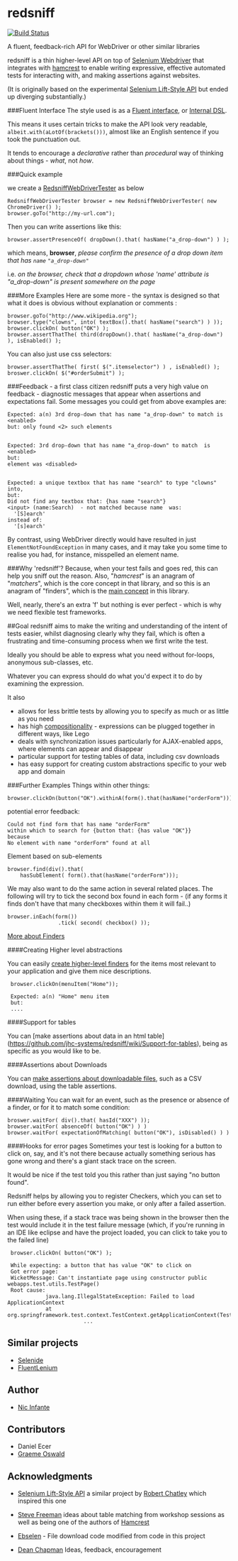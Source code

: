 redsniff
========
[![Build Status](https://travis-ci.org/jhc-systems/redsniff.svg?branch=master)](https://travis-ci.org/jhc-systems/redsniff)

A fluent, feedback-rich API for WebDriver or other similar libraries

redsniff is a thin higher-level API on top of [Selenium Webdriver](http://code.google.com/p/selenium/wiki/GettingStarted) that integrates with [hamcrest](http://code.google.com/p/hamcrest/wiki/Tutorial) to enable writing expressive, effective automated tests for interacting with, and making assertions against websites. 

(It is originally based on the experimental [Selenium Lift-Style API](http://code.google.com/p/selenium/wiki/LiftStyleApi) but ended up diverging substantially.)

###Fluent Interface
The style used is as a [Fluent interface](http://en.wikipedia.org/wiki/Fluent_interface), or [Internal DSL](http://martinfowler.com/books/dsl.html).

This means it uses certain tricks to make the API look very readable, `albeit.with(aLotOf(brackets()))`, almost like an English sentence if you took the punctuation out. 

It tends to encourage a *declarative* rather than *procedural* way of thinking about things - *what*, not *how*.

###Quick example

we create a [RedsniffWebDriverTester](https://github.com/jhc-systems/redsniff/wiki/RedsniffWebDriverTester) as below  

    RedsniffWebDriverTester browser = new RedsniffWebDriverTester( new ChromeDriver() );
    browser.goTo("http://my-url.com");


Then you can write assertions like this:

    browser.assertPresenceOf( dropDown().that( hasName("a_drop-down") ) );


which means, **browser**, *please confirm the presence of a drop down item that has `name` `"a_drop-down"`*

i.e. *on the browser, check that a dropdown whose 'name' attribute is "a_drop-down" is present somewhere on the page*


###More Examples
Here are some more - the syntax is designed so that what it does is obvious without explanation or comments :

    browser.goTo("http://www.wikipedia.org");
    browser.type("clowns", into( textBox().that( hasName("search") ) ));
    browser.clickOn( button("OK") );
    browser.assertThatThe( third(dropDown().that( hasName("a_drop-down") ), isEnabled() );
    
You can also just use css selectors:

    browser.assertThatThe( first( $(".itemselector") ) , isEnabled() );
    broswer.clickOn( $("#orderSubmit") );

###Feedback - a first class citizen
redsniff puts a very high value on feedback - diagnostic messages that appear when assertions and expectations fail.
Some messages you could get from above examples are:

    Expected: a(n) 3rd drop-down that has name "a_drop-down" to match is <enabled>
    but: only found <2> such elements


    Expected: 3rd drop-down that has name "a_drop-down" to match  is <enabled>
    but:
    element was <disabled>


    Expected: a unique textbox that has name "search" to type "clowns" into, 
    but:
    Did not find any textbox that: {has name "search"}
    <input> (name:Search)  - not matched because name  was:
      '[S]earch'
    instead of:
      '[s]earch'

By contrast, using WebDriver directly would have resulted in just `ElementNotFoundException` in many cases, and it may take you some time to realise you had, for instance, misspelled an element name.


###Why 'redsniff'?
Because, when your test fails and goes red, this can help you sniff out the reason.  Also, "_hamcrest_" is an anagram of "_matchers_", which is the core concept in that library, and so this is an anagram of "finders", which is the [main concept](https://github.com/jhc-systems/redsniff/wiki/Finders) in this library. 

Well, nearly, there's an extra 'f' but nothing is ever perfect - which is why we need flexible test frameworks.

##Goal
redsniff aims to make the writing and understanding of the intent of tests easier, whilst diagnosing clearly why they fail, which is often a frustrating and time-consuming process when we first write the test.

Ideally you should be able to express what you need without for-loops, anonymous sub-classes, etc.

Whatever you can express should do what you'd expect it to do by examining the expression.

It also
* allows for less brittle tests by allowing you to specify as much or as little as you need
* has high [compositionality](http://vimeo.com/user22258446/review/79095045/9590c62ac2) - expressions can be plugged together in different ways, like Lego 
* deals with synchronization issues particularly for AJAX-enabled apps, where elements can appear and disappear
* particular support for testing tables of data, including csv downloads
* has easy support for creating custom abstractions specific to your web app and domain


###Further Examples
Things within other things:

    browser.clickOn(button("OK").withinA(form().that(hasName("orderForm")));
    
potential error feedback:

    Could not find form that has name "orderForm"
    within which to search for {button that: {has value "OK"}}
    because
    No element with name "orderForm" found at all

Element based on sub-elements
    
    browser.find(div().that(
        hasSubElement( form().that(hasName("orderForm")));

We may also want to do the same action in several related places.
The following will try to tick the second box found in each form - (if any forms it finds don't have that many checkboxes within them it will fail..)
    
    browser.inEach(form())
                    .tick( second( checkbox() ));

[More about Finders](https://github.com/jhc-systems/redsniff/wiki/Finders)

####Creating Higher level abstractions

You can easily [create higher-level finders](https://github.com/jhc-systems/redsniff/wiki/Higher-level-abstractions) for the items most relevant to your application and give them nice descriptions.

     browser.clickOn(menuItem("Home"));
     
     Expected: a(n) "Home" menu item
     but:
     ....

####Support for tables

You can [make assertions about data in an html table] (https://github.com/jhc-systems/redsniff/wiki/Support-for-tables), being as specific as you would like to be.

####Assertions about Downloads

You can [make assertions about downloadable files](https://github.com/jhc-systems/redsniff/wiki/Support-for-downloads), such as a CSV download, using the table assertions.

####Waiting
You can wait for an event, such as the presence or absence of a finder, or for it to match some condition:

    broswer.waitFor( div().that( hasId("XXX") ));
    browser.waitFor( absenceOf( button("OK") ) )
    browser.waitFor( expectationOfMatching( button("OK"), isDisabled() ) )

####Hooks for error pages
Sometimes your test is looking for a button to click on, say, and it's not there because actually something serious has gone wrong and there's a giant stack trace on the screen.  

It would be nice if the test told you this rather than just saying "no button found".

Redsniff helps by allowing you to register Checkers, which you can set to run either before every assertion you make, or only after a failed assertion.

When using these, if a stack trace was being shown in the browser then the test would include it in the test failure message (which, if you're running in an IDE like eclipse and have the project loaded, you can click to take you to the failed line)

     browser.clickOn( button("OK") );
     
     While expecting: a button that has value "OK" to click on
	 Got error page:
	 WicketMessage: Can't instantiate page using constructor public webapps.test.utils.TestPage()
	 Root cause:
				java.lang.IllegalStateException: Failed to load ApplicationContext
  			    at org.springframework.test.context.TestContext.getApplicationContext(TestContext.java:157)
                            ...


## Similar projects
- [Selenide](http://selenide.org/)
- [FluentLenium](https://github.com/FluentLenium/FluentLenium)

## Author
- [Nic Infante](https://github.com/nico78)


## Contributors
- Daniel Ecer
- [Graeme Oswald](https://github.com/GraemeOswald)


## Acknowledgments
- [Selenium Lift-Style API](http://code.google.com/p/selenium/wiki/LiftStyleApi) a similar project  by [Robert Chatley](https://github.com/rchatley) which inspired this one
- [Steve Freeman](https://github.com/sf105) ideas about table matching from workshop sessions as well as being one of the authors of [Hamcrest](https://github.com/hamcrest/JavaHamcrest)

- [Ebselen](https://github.com/Ardesco/Ebselen)  - File download code modified from code in this project
- [Dean Chapman](https://github.com/p14n) Ideas, feedback, encouragement



